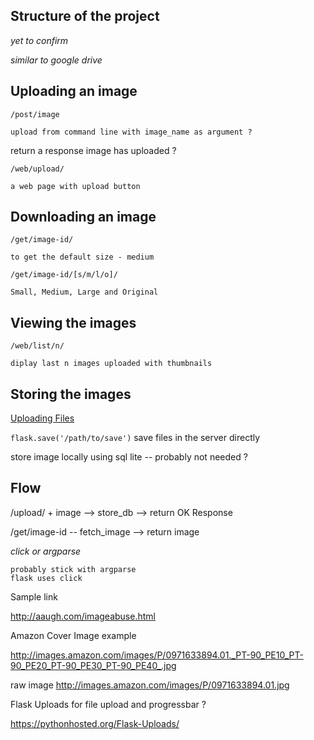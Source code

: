 ## Structure of the project
*yet to confirm*

*similar to google drive*

## Uploading an image

`/post/image`

    upload from command line with image_name as argument ?

return a response image has uploaded ?

`/web/upload/`

    a web page with upload button

## Downloading an image

`/get/image-id/`
    
    to get the default size - medium

`/get/image-id/[s/m/l/o]/`
    
    Small, Medium, Large and Original

## Viewing the images

`/web/list/n/`

    diplay last n images uploaded with thumbnails


## Storing the images

[Uploading Files](https://flask.palletsprojects.com/en/1.1.x/patterns/fileuploads/#uploading-files)

`flask.save('/path/to/save')`
save files in the server directly

store image locally using sql lite -- probably not needed ?


## Flow

/upload/ + image  --> store_db --> return OK Response

/get/image-id  -- fetch_image --> return image


*click or argparse*
    
    probably stick with argparse
    flask uses click

Sample link

http://aaugh.com/imageabuse.html

Amazon Cover Image example  

http://images.amazon.com/images/P/0971633894.01._PT-90_PE10_PT-90_PE20_PT-90_PE30_PT-90_PE40_.jpg

raw image
    http://images.amazon.com/images/P/0971633894.01.jpg


Flask Uploads for file upload and progressbar ?

https://pythonhosted.org/Flask-Uploads/